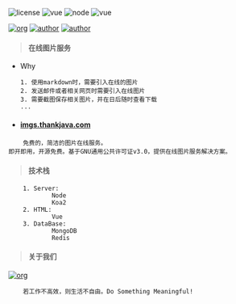 ![license](https://img.shields.io/badge/license-GNU-100000.svg)
![vue](https://img.shields.io/badge/>-vue-lightred.svg)
![node](https://img.shields.io/badge/>-nodejs-green.svg)
![vue](https://img.shields.io/badge/>-koa2-blue.svg)


[![org](https://img.shields.io/badge/org-@LazyKoala-yellow.svg)](https://github.com/lazy-koala/)
[![author](https://img.shields.io/badge/author-@thankjava-blue.svg)](https://github.com/thankjava/)
[![author](https://img.shields.io/badge/author-@qazyuan-blue.svg)](https://github.com/qazyuan/)

> #### 在线图片服务

- Why

    ```
    1. 使用markdown时，需要引入在线的图片
    2. 发送邮件或者相关网页时需要引入在线图片
    3. 需要截图保存相关图片，并在日后随时查看下载
    ...
    ```

- #### [imgs.thankjava.com](https://imgs.thankjava.com)
```
    免费的，简洁的图片在线服务。
即开即用，开源免费。基于GNU通用公共许可证v3.0，提供在线图片服务解决方案。
```

> #### 技术栈
```
    1. Server:
            Node
            Koa2
    2. HTML:
            Vue
    3. DataBase:
            MongoDB
            Redis
```
    
> #### 关于我们

[![org](https://img.shields.io/badge/org-@LazyKoala-yellow.svg)](https://github.com/lazy-koala/)

```
    若工作不高效，则生活不自由。Do Something Meaningful!
```

